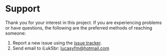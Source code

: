 Support
=======

Thank you for your interest in this project.  If you are experiencing problems or have questions, the following are the preferred methods of reaching someone:

1. Report a new issue using the [issue tracker](https://github.com/iLukSbr/microprocessor/issues).
2. Send email to iLukSbr: [lucasyfm@hotmail.com](mailto:lucasyfm@hotmail.com)
